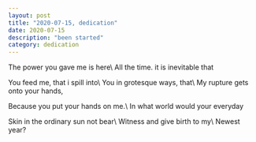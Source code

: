 ```yaml
---
layout: post
title: "2020-07-15, dedication"
date: 2020-07-15
description: "been started"
category: dedication
---
```

The power you gave me is here\\
All the time. it is inevitable that


You feed me, that i spill into\\
You in grotesque ways, that\\
My rupture gets onto your hands,


Because you put your hands on me.\\
In what world would your everyday


Skin in the ordinary sun not bear\\
Witness and give birth to my\\
Newest year?
